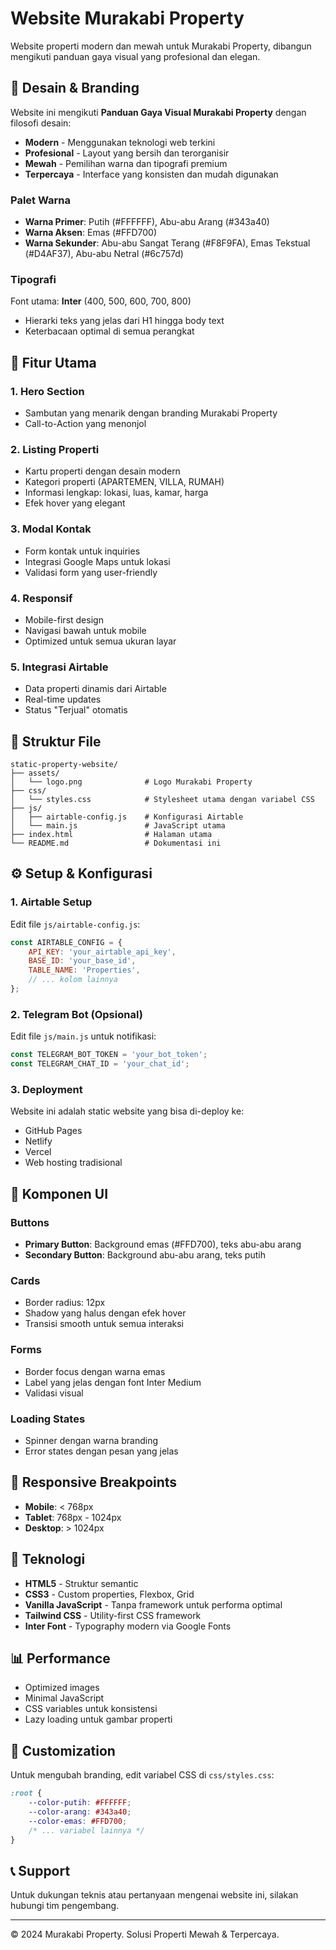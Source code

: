 # Website Murakabi Property

Website properti modern dan mewah untuk Murakabi Property, dibangun mengikuti panduan gaya visual yang profesional dan elegan.

## 🎨 Desain & Branding

Website ini mengikuti **Panduan Gaya Visual Murakabi Property** dengan filosofi desain:
- **Modern** - Menggunakan teknologi web terkini
- **Profesional** - Layout yang bersih dan terorganisir
- **Mewah** - Pemilihan warna dan tipografi premium
- **Terpercaya** - Interface yang konsisten dan mudah digunakan

### Palet Warna
- **Warna Primer**: Putih (#FFFFFF), Abu-abu Arang (#343a40)
- **Warna Aksen**: Emas (#FFD700)
- **Warna Sekunder**: Abu-abu Sangat Terang (#F8F9FA), Emas Tekstual (#D4AF37), Abu-abu Netral (#6c757d)

### Tipografi
Font utama: **Inter** (400, 500, 600, 700, 800)
- Hierarki teks yang jelas dari H1 hingga body text
- Keterbacaan optimal di semua perangkat

## 🚀 Fitur Utama

### 1. Hero Section
- Sambutan yang menarik dengan branding Murakabi Property
- Call-to-Action yang menonjol

### 2. Listing Properti
- Kartu properti dengan desain modern
- Kategori properti (APARTEMEN, VILLA, RUMAH)
- Informasi lengkap: lokasi, luas, kamar, harga
- Efek hover yang elegant

### 3. Modal Kontak
- Form kontak untuk inquiries
- Integrasi Google Maps untuk lokasi
- Validasi form yang user-friendly

### 4. Responsif
- Mobile-first design
- Navigasi bawah untuk mobile
- Optimized untuk semua ukuran layar

### 5. Integrasi Airtable
- Data properti dinamis dari Airtable
- Real-time updates
- Status "Terjual" otomatis

## 📁 Struktur File

```
static-property-website/
├── assets/
│   └── logo.png              # Logo Murakabi Property
├── css/
│   └── styles.css            # Stylesheet utama dengan variabel CSS
├── js/
│   ├── airtable-config.js    # Konfigurasi Airtable
│   └── main.js               # JavaScript utama
├── index.html                # Halaman utama
└── README.md                 # Dokumentasi ini
```

## ⚙️ Setup & Konfigurasi

### 1. Airtable Setup
Edit file `js/airtable-config.js`:
```javascript
const AIRTABLE_CONFIG = {
    API_KEY: 'your_airtable_api_key',
    BASE_ID: 'your_base_id',
    TABLE_NAME: 'Properties',
    // ... kolom lainnya
};
```

### 2. Telegram Bot (Opsional)
Edit file `js/main.js` untuk notifikasi:
```javascript
const TELEGRAM_BOT_TOKEN = 'your_bot_token';
const TELEGRAM_CHAT_ID = 'your_chat_id';
```

### 3. Deployment
Website ini adalah static website yang bisa di-deploy ke:
- GitHub Pages
- Netlify
- Vercel
- Web hosting tradisional

## 🎯 Komponen UI

### Buttons
- **Primary Button**: Background emas (#FFD700), teks abu-abu arang
- **Secondary Button**: Background abu-abu arang, teks putih

### Cards
- Border radius: 12px
- Shadow yang halus dengan efek hover
- Transisi smooth untuk semua interaksi

### Forms
- Border focus dengan warna emas
- Label yang jelas dengan font Inter Medium
- Validasi visual

### Loading States
- Spinner dengan warna branding
- Error states dengan pesan yang jelas

## 📱 Responsive Breakpoints

- **Mobile**: < 768px
- **Tablet**: 768px - 1024px  
- **Desktop**: > 1024px

## 🔧 Teknologi

- **HTML5** - Struktur semantic
- **CSS3** - Custom properties, Flexbox, Grid
- **Vanilla JavaScript** - Tanpa framework untuk performa optimal
- **Tailwind CSS** - Utility-first CSS framework
- **Inter Font** - Typography modern via Google Fonts

## 📊 Performance

- Optimized images
- Minimal JavaScript
- CSS variables untuk konsistensi
- Lazy loading untuk gambar properti

## 🎨 Customization

Untuk mengubah branding, edit variabel CSS di `css/styles.css`:

```css
:root {
    --color-putih: #FFFFFF;
    --color-arang: #343a40;
    --color-emas: #FFD700;
    /* ... variabel lainnya */
}
```

## 📞 Support

Untuk dukungan teknis atau pertanyaan mengenai website ini, silakan hubungi tim pengembang.

---

© 2024 Murakabi Property. Solusi Properti Mewah & Terpercaya. 
